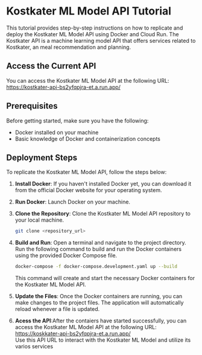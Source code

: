 # Kostkater ML Model API Tutorial

This tutorial provides step-by-step instructions on how to replicate and deploy the Kostkater ML Model API using Docker and Cloud Run. The Kostkater API is a machine learning model API that offers services related to Kostkater, an meal recommendation and planning.

## Access the Current API 

You can access the Kostkater ML Model API at the following URL: https://kostkater-api-bs2yfqpjra-et.a.run.app/

## Prerequisites

Before getting started, make sure you have the following:

- Docker installed on your machine
- Basic knowledge of Docker and containerization concepts

## Deployment Steps

To replicate the Kostkater ML Model API, follow the steps below:

1. **Install Docker**: If you haven't installed Docker yet, you can download it from the official Docker website for your operating system.

2. **Run Docker**: Launch Docker on your machine.

3. **Clone the Repository**: Clone the Kostkater ML Model API repository to your local machine.

   ```bash
   git clone <repository_url>
   
4. **Build and Run**: Open a terminal and navigate to the project directory. Run the following command to build and run the Docker containers using the provided Docker Compose file.

   ```bash
   docker-compose -f docker-compose.development.yaml up --build
   
    ```
    This command will create and start the necessary Docker containers for the Kostkater ML Model API.
    
5. **Update the Files**: Once the Docker containers are running, you can make changes to the project files. The application will automatically reload whenever a file is updated.
   
6. **Acess the API**:After the contaiers have started successfully, you can access the Kostkater ML Model API at the following URL: https://koskkater-api-bs2yfqpjra-et.a.run.app/                                                                                                     
Use this API URL to interact with the Kostkater ML Model and utilize its varios services
